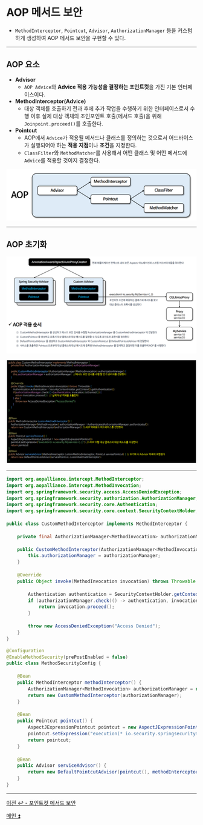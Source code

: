 # AOP 메서드 보안

- `MethodInterceptor`, `Pointcut`, `Advisor`, `AuthorizationManager` 등을 커스텀하게 생성하여 AOP 메서드 보안을 구현할 수 있다.

---

## AOP 요소

- **Advisor**
  - `AOP Advice`와 **Advice 적용 가능성을 결정하는 포인트컷**을 가진 기본 인터페이스이다. 
- **MethodInterceptor(Advice)**
  - 대상 객체를 호출하기 전과 후에 추가 작업을 수행하기 위한 인터페이스로서 수행 이후 실제 대상 객체의 조인포인트 호출(메서드 호출)을 위해 `Joinpoint.proceed()`를 호출한다.
- **Pointcut**
  - AOP에서 `Advice`가 적용될 메서드나 클래스를 정의하는 것으로서 어드바이스가 실행되어야 하는 **적용 지점**이나 **조건**을 지정한다.
  - `ClassFilter`와 `MethodMatcher`를 사용해서 어떤 클래스 및 어떤 메서드에 `Advice`를 적용할 것이지 결정한다.

![img_34.png](image/img_34.png)

---

## AOP 초기화

![img_35.png](image/img_35.png)

![img_36.png](image/img_36.png)

---

```java
import org.aopalliance.intercept.MethodInterceptor;
import org.aopalliance.intercept.MethodInvocation;
import org.springframework.security.access.AccessDeniedException;
import org.springframework.security.authorization.AuthorizationManager;
import org.springframework.security.core.Authentication;
import org.springframework.security.core.context.SecurityContextHolder;

public class CustomMethodInterceptor implements MethodInterceptor {

    private final AuthorizationManager<MethodInvocation> authorizationManager;

    public CustomMethodInterceptor(AuthorizationManager<MethodInvocation> authorizationManager) {
        this.authorizationManager = authorizationManager;
    }

    @Override
    public Object invoke(MethodInvocation invocation) throws Throwable {

        Authentication authentication = SecurityContextHolder.getContextHolderStrategy().getContext().getAuthentication();
        if (authorizationManager.check(() -> authentication, invocation).isGranted()) {
            return invocation.proceed();
        }

        throw new AccessDeniedException("Access Denied");
    }
}
```
```java
@Configuration
@EnableMethodSecurity(prePostEnabled = false)
public class MethodSecurityConfig {

    @Bean
    public MethodInterceptor methodInterceptor() {
        AuthorizationManager<MethodInvocation> authorizationManager = new AuthenticatedAuthorizationManager<>();
        return new CustomMethodInterceptor(authorizationManager);
    }

    @Bean
    public Pointcut pointcut() {
        AspectJExpressionPointcut pointcut = new AspectJExpressionPointcut();
        pointcut.setExpression("execution(* io.security.springsecuritymaster.DataService.*(..))");
        return pointcut;
    }

    @Bean
    public Advisor serviceAdvisor() {
        return new DefaultPointcutAdvisor(pointcut(), methodInterceptor());
    }
}
```

---

[이전 ↩️ - 포인트컷 메서드 보안](https://github.com/genesis12345678/TIL/blob/main/Spring/security/security/AuthorizationProcess/Pointcut.md)

[메인 ⏫](https://github.com/genesis12345678/TIL/blob/main/Spring/security/security/main.md)